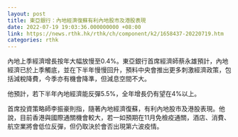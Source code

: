 ```yaml
---
layout: post
title: 東亞銀行：內地經濟復蘇有利內地股市及港股表現
date: 2022-07-19 19:03:36.000000000 +08:00
link: https://news.rthk.hk/rthk/ch/component/k2/1658437-20220719.htm
categories: rthk
---
```


內地上季經濟增長按年大幅放慢至0.4%。東亞銀行首席經濟師蔡永雄預計，內地經濟已於上季觸底，並在下半年慢慢回升，預料中央會推出更多刺激經濟政策，包括減稅降費，今季亦有機會降準，但減息空間不大。

他預計，若下半年內地經濟能反彈5.5%，全年增長仍有望在4%以上。

首席投資策略師李振豪則指，隨著內地經濟復蘇，有利內地股市及港股表現。他說，目前香港與國際通關機會較大，若一如預期在11月免檢疫通關，酒店、消費、航空業將會低位反彈，但仍取決於會否出現第六波疫情。
